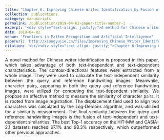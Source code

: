 ```yaml
---
title: "Chapter 6: Improving Chinese Writer Identification by Fusion of Text-dependent and Text-independent Methods"
collection: publications
category: manuscripts
permalink: /publication/2019-04-02-paper-title-number-1
excerpt: '<div style="text-align: justify;">A method for Chinese writer identification uses text - independent and text - dependent features. It fuses two similarities. Experiments show it outperforms previous methods with high Top - 1 accuracy.</div>'
date: 2019-04-02
venue: 'Frontiers in Patten Recognition and Artificial Intelligence'
paperurl: 'http://xiongyujie.cn/files/Improving_Chinese_Writer_Identifcation_by_Fusion_ofText-dependent_and_Text-independent_ethods.pdf'
citation: '<br/><div style="text-align: justify;">Chapter 6:Improving Chinese Writer Identification by Fusion of Text-dependent and Text-independent Methods, Y.-J. Xiong, L. Liu, Patrick S. P. Wang and Y. Lu*, Frontiers in Patten Recognition and Artificial Intelligence, Series on Language Processing, Pattern Recognition, and Intelligent Systems, 2019, 5 (6): 97-112</div>'
---
```


<div style="text-align: justify;">A novel method for Chinese writer identification is proposed in this paper, which takes advantage of both text-independent and text-dependent characteristics. The contour-directional features were extracted from a whole image. They were used to calculate the text-independent similarity between the query and reference handwriting images. Meanwhile, character pairs, appearing in both the query and reference handwriting images, were utilized for computing the text-dependent similarity. We propose an effective method to measure the similarity of character pairs. It is rooted from image registration. The displacement field used to align two characters was calculated by the Log-Demons algorithm, and was utilized for a similarity measurement. The final similarity between the query and reference handwriting images is the fusion of text-independent and text-dependent similarities. The best Top-1 accuracy on the HIT-MW and CASIA-2.1 datasets reached 97.1% and 98.3% respectively, which outperformed other previous approaches.</div>

<br/>
